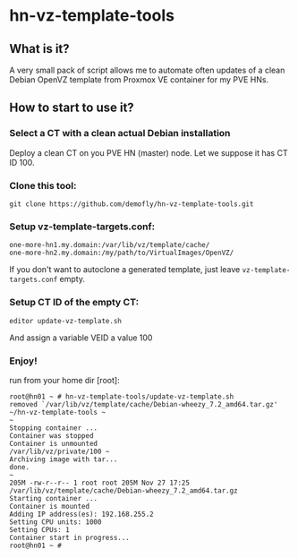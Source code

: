 hn-vz-template-tools
====================

## What is it?

A very small pack of script allows me to automate often updates of a clean Debian OpenVZ template from Proxmox VE container for my PVE HNs.


## How to start to use it?
### Select a CT with a clean actual Debian installation
Deploy a clean CT on you PVE HN (master) node. Let we suppose it has CT ID 100.

### Clone this tool:
```
git clone https://github.com/demofly/hn-vz-template-tools.git
```

### Setup vz-template-targets.conf:
```
one-more-hn1.my.domain:/var/lib/vz/template/cache/
one-more-hn2.my.domain:/my/path/to/VirtualImages/OpenVZ/
```

If you don't want to autoclone a generated template, just leave `vz-template-targets.conf` empty.

### Setup CT ID of the empty CT:
```
editor update-vz-template.sh
```
And assign a variable VEID a value 100

### Enjoy!

run from your home dir [root]:
```
root@hn01 ~ # hn-vz-template-tools/update-vz-template.sh
removed `/var/lib/vz/template/cache/Debian-wheezy_7.2_amd64.tar.gz'
~/hn-vz-template-tools ~
~
Stopping container ...
Container was stopped
Container is unmounted
/var/lib/vz/private/100 ~
Archiving image with tar...
done.
~
205M -rw-r--r-- 1 root root 205M Nov 27 17:25 /var/lib/vz/template/cache/Debian-wheezy_7.2_amd64.tar.gz
Starting container ...
Container is mounted
Adding IP address(es): 192.168.255.2
Setting CPU units: 1000
Setting CPUs: 1
Container start in progress...
root@hn01 ~ #
```